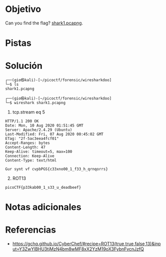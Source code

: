 # Objetivo
Can you find the flag? [shark1.pcapng](https://mercury.picoctf.net/static/4c996ecfb7fbada15a9799511f24dc99/shark1.pcapng).
# Pistas
# Solución
```
┌──(gio㉿kali)-[~/picoctf/forensic/wiresharkdoo]
└─$ ls
shark1.pcapng
                                                                                                      
┌──(gio㉿kali)-[~/picoctf/forensic/wiresharkdoo]
└─$ wireshark shark1.pcapng
```
1. tcp.stream eq 5
```
HTTP/1.1 200 OK
Date: Mon, 10 Aug 2020 01:51:45 GMT
Server: Apache/2.4.29 (Ubuntu)
Last-Modified: Fri, 07 Aug 2020 00:45:02 GMT
ETag: "2f-5ac3eea4fcf01"
Accept-Ranges: bytes
Content-Length: 47
Keep-Alive: timeout=5, max=100
Connection: Keep-Alive
Content-Type: text/html

Gur synt vf cvpbPGS{c33xno00_1_f33_h_qrnqorrs}
```
2. ROT13
```
picoCTF{p33kab00_1_s33_u_deadbeef}
```
# Notas adicionales
# Referencias
- https://gchq.github.io/CyberChef/#recipe=ROT13(true,true,false,13)&input=Y3ZwYlBHU3tjMzN4bm8wMF8xX2YzM19oX3FybnFvcnJzfQ